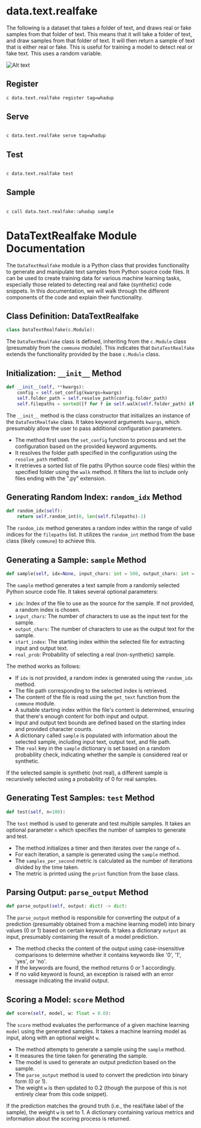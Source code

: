 
# data.text.realfake


The following is a dataset that takes a folder of text, and draws real or fake samples from that folder of text. This means that it will take a folder of text, and draw samples from that folder of text. It will then return a sample of text that is either real or fake. This is useful for training a model to detect real or fake text. This uses a random variable.

![Alt text](image.png)


## Register
    
```bash 
c data.text.realfake register tag=whadup
```

## Serve

```bash

c data.text.realfake serve tag=whadup
```



## Test
```bash

c data.text.realfake test
```

## Sample
```bash

c call data.text.realfake::whadup sample
```



# DataTextRealfake Module Documentation

The `DataTextRealfake` module is a Python class that provides functionality to generate and manipulate text samples from Python source code files. It can be used to create training data for various machine learning tasks, especially those related to detecting real and fake (synthetic) code snippets. In this documentation, we will walk through the different components of the code and explain their functionality.

## Class Definition: DataTextRealfake

```python
class DataTextRealfake(c.Module):
```

The `DataTextRealfake` class is defined, inheriting from the `c.Module` class (presumably from the `commune` module). This indicates that `DataTextRealfake` extends the functionality provided by the base `c.Module` class.

## Initialization: `__init__` Method

```python
def __init__(self, **kwargs):
    config = self.set_config(kwargs=kwargs)
    self.folder_path = self.resolve_path(config.folder_path)
    self.filepaths = sorted([f for f in self.walk(self.folder_path) if f.endswith('.py')])
```

The `__init__` method is the class constructor that initializes an instance of the `DataTextRealfake` class. It takes keyword arguments `kwargs`, which presumably allow the user to pass additional configuration parameters.

- The method first uses the `set_config` function to process and set the configuration based on the provided keyword arguments.
- It resolves the folder path specified in the configuration using the `resolve_path` method.
- It retrieves a sorted list of file paths (Python source code files) within the specified folder using the `walk` method. It filters the list to include only files ending with the ".py" extension.

## Generating Random Index: `random_idx` Method

```python
def random_idx(self):
    return self.random_int(0, len(self.filepaths)-1)
```

The `random_idx` method generates a random index within the range of valid indices for the `filepaths` list. It utilizes the `random_int` method from the base class (likely `commune`) to achieve this.

## Generating a Sample: `sample` Method

```python
def sample(self, idx=None, input_chars: int = 500, output_chars: int = 500, start_index: int = 0, real_prob: float = 0.5):
```

The `sample` method generates a text sample from a randomly selected Python source code file. It takes several optional parameters:

- `idx`: Index of the file to use as the source for the sample. If not provided, a random index is chosen.
- `input_chars`: The number of characters to use as the input text for the sample.
- `output_chars`: The number of characters to use as the output text for the sample.
- `start_index`: The starting index within the selected file for extracting input and output text.
- `real_prob`: Probability of selecting a real (non-synthetic) sample.

The method works as follows:

- If `idx` is not provided, a random index is generated using the `random_idx` method.
- The file path corresponding to the selected index is retrieved.
- The content of the file is read using the `get_text` function from the `commune` module.
- A suitable starting index within the file's content is determined, ensuring that there's enough content for both input and output.
- Input and output text bounds are defined based on the starting index and provided character counts.
- A dictionary called `sample` is populated with information about the selected sample, including input text, output text, and file path.
- The `real` key in the `sample` dictionary is set based on a random probability check, indicating whether the sample is considered real or synthetic.

If the selected sample is synthetic (not real), a different sample is recursively selected using a probability of 0 for real samples.

## Generating Test Samples: `test` Method

```python
def test(self, n=100):
```

The `test` method is used to generate and test multiple samples. It takes an optional parameter `n` which specifies the number of samples to generate and test.

- The method initializes a timer and then iterates over the range of `n`.
- For each iteration, a sample is generated using the `sample` method.
- The `samples_per_second` metric is calculated as the number of iterations divided by the time taken.
- The metric is printed using the `print` function from the base class.

## Parsing Output: `parse_output` Method

```python
def parse_output(self, output: dict) -> dict:
```

The `parse_output` method is responsible for converting the output of a prediction (presumably obtained from a machine learning model) into binary values (0 or 1) based on certain keywords. It takes a dictionary `output` as input, presumably containing the result of a model prediction.

- The method checks the content of the output using case-insensitive comparisons to determine whether it contains keywords like '0', '1', 'yes', or 'no'.
- If the keywords are found, the method returns 0 or 1 accordingly.
- If no valid keyword is found, an exception is raised with an error message indicating the invalid output.

## Scoring a Model: `score` Method

```python
def score(self, model, w: float = 0.0):
```

The `score` method evaluates the performance of a given machine learning `model` using the generated samples. It takes a machine learning model as input, along with an optional weight `w`.

- The method attempts to generate a sample using the `sample` method.
- It measures the time taken for generating the sample.
- The model is used to generate an output prediction based on the sample.
- The `parse_output` method is used to convert the prediction into binary form (0 or 1).
- The weight `w` is then updated to 0.2 (though the purpose of this is not entirely clear from this code snippet).

If the prediction matches the ground truth (i.e., the real/fake label of the sample), the weight `w` is set to 1. A dictionary containing various metrics and information about the scoring process is returned.


